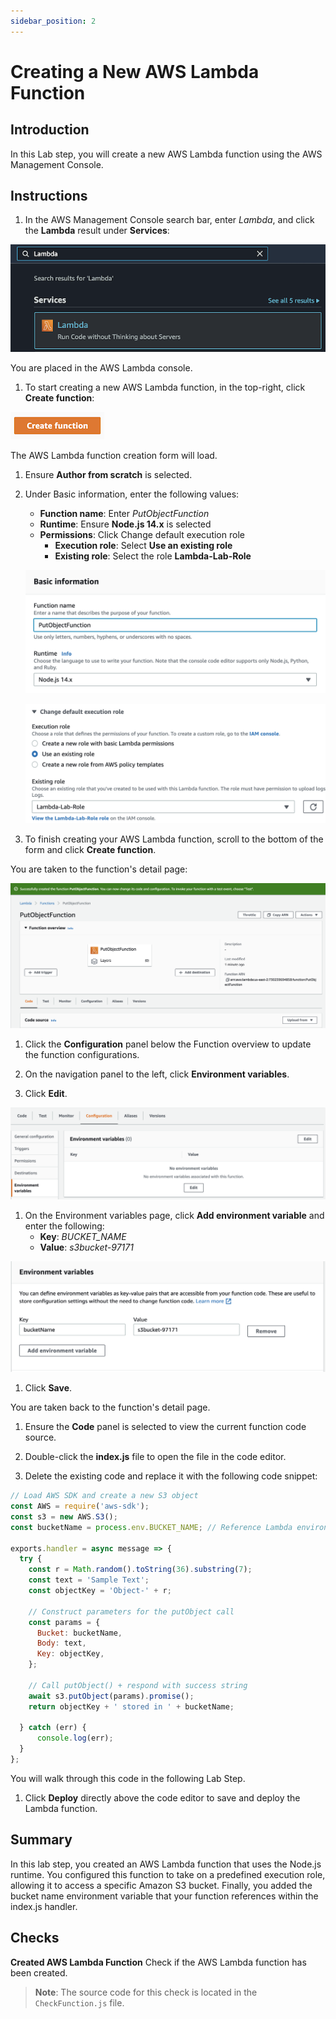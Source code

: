 ```yaml
---
sidebar_position: 2
---
```


# Creating a New AWS Lambda Function

## Introduction

In this Lab step, you will create a new AWS Lambda function using the AWS Management Console.

## Instructions

1. In the AWS Management Console search bar, enter *Lambda*, and click the **Lambda** result under **Services**:

  ![lambda-service](img/lambda-service.png)

  You are placed in the AWS Lambda console.

1. To start creating a new AWS Lambda function, in the top-right, click **Create function**:

  ![create-function](img/create-function.png)

  The AWS Lambda function creation form will load.

1. Ensure **Author from scratch** is selected.

1. Under Basic information, enter the following values:
   - **Function name**: Enter *PutObjectFunction*
   - **Runtime**: Ensure **Node.js 14.x** is selected
   - **Permissions**: Click Change default execution role
     - **Execution role**: Select **Use an existing role**
     - **Existing role**: Select the role **Lambda-Lab-Role**

   ![basic-info](img/basic-info.png)

   ![lambda-role](img/lambda-role.png)

1. To finish creating your AWS Lambda function, scroll to the bottom of the form and click **Create function**.

  <!-- ![create-function](img/create-function.png) -->

  You are taken to the function's detail page:

  <!-- ![create-function-form](img/create-function-form.png) -->
  ![function-created](img/function-created.png)

1. Click the **Configuration** panel below the Function overview to update the function configurations.

1. On the navigation panel to the left, click **Environment variables**.

1. Click **Edit**.

  ![edit-env-vars](img/edit-env-vars.png)

  <!-- ![edit](img/edit.png) -->

1. On the Environment variables page, click **Add environment variable** and enter the following:
   - **Key**: *BUCKET_NAME*
   - **Value**: *s3bucket-97171*

  ![env-vars](img/env-vars.png)

1. Click **Save**.

  You are taken back to the function's detail page.

1. Ensure the **Code** panel is selected to view the current function code source.

1. Double-click the **index.js** file to open the file in the code editor.

1. Delete the existing code and replace it with the following code snippet:

  ```js
  // Load AWS SDK and create a new S3 object
  const AWS = require('aws-sdk');
  const s3 = new AWS.S3();
  const bucketName = process.env.BUCKET_NAME; // Reference Lambda environment variable

  exports.handler = async message => {
    try {
      const r = Math.random().toString(36).substring(7);
      const text = 'Sample Text';
      const objectKey = 'Object-' + r;
    
      // Construct parameters for the putObject call
      const params = {
        Bucket: bucketName,
        Body: text,
        Key: objectKey,
      };
      
      // Call putObject() + respond with success string
      await s3.putObject(params).promise();
      return objectKey + ' stored in ' + bucketName;
      
    } catch (err) {
        console.log(err);
    }
  };
  ```

  You will walk through this code in the following Lab Step.

1. Click **Deploy** directly above the code editor to save and deploy the Lambda function.

<!-- ![deploy](img/deploy.png) -->


<!-- ![](img/.png) -->

## Summary

In this lab step, you created an AWS Lambda function that uses the Node.js runtime. You configured this function to take on a predefined execution role, allowing it to access a specific Amazon S3 bucket. Finally, you added the bucket name environment variable that your function references within the index.js handler.

## Checks

**Created AWS Lambda Function**
Check if the AWS Lambda function has been created.

> **Note**: The source code for this check is located in the `CheckFunction.js` file.